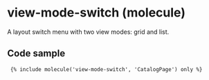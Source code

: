 # view-mode-switch (molecule)

A layout switch menu with two view modes: grid and list.

## Code sample

```
 {% include molecule('view-mode-switch', 'CatalogPage') only %}
```
